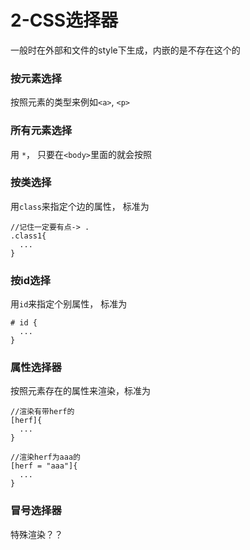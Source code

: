 # 2-CSS选择器

一般时在外部和文件的style下生成，内嵌的是不存在这个的

### 按元素选择

按照元素的类型来例如`<a>`, `<p>`

### 所有元素选择

用 `*`， 只要在`<body>`里面的就会按照

### 按类选择

用`class`来指定个边的属性， 标准为

```
//记住一定要有点-> . 
.class1{
  ...
}
```

### 按id选择

用`id`来指定个别属性， 标准为

```
# id {
  ...
}
```

### 属性选择器

按照元素存在的属性来渲染，标准为

```
//渲染有带herf的
[herf]{
  ...
}

//渲染herf为aaa的
[herf = "aaa"]{
  ...
}
```

### 冒号选择器

特殊渲染？？




